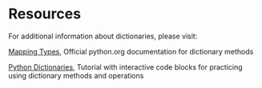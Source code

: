 # Resources

For additional information about dictionaries, please visit:

[Mapping Types](https://docs.python.org/3/library/stdtypes.html#mapping-types-dict), Official python.org documentation for dictionary methods

[Python Dictionaries](https://www.w3schools.com/python/python_dictionaries.asp), Tutorial with interactive code blocks for practicing using dictionary methods and operations  